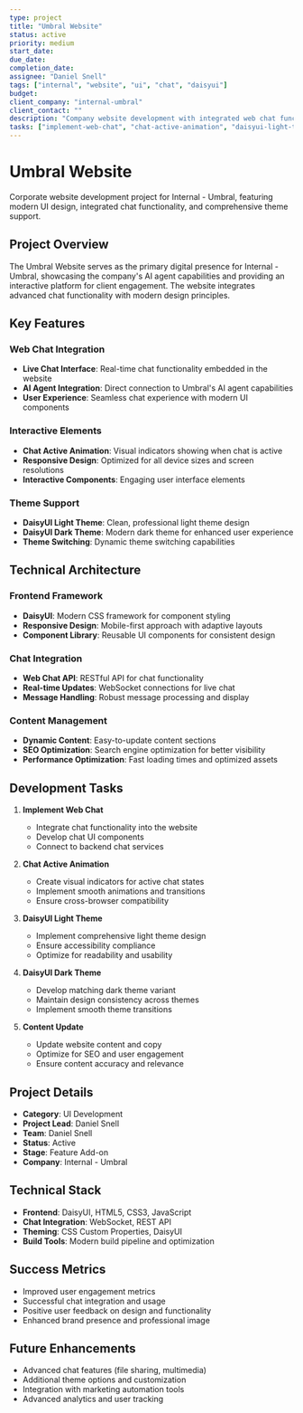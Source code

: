 ```yaml
---
type: project
title: "Umbral Website"
status: active
priority: medium
start_date: 
due_date: 
completion_date: 
assignee: "Daniel Snell"
tags: ["internal", "website", "ui", "chat", "daisyui"]
budget: 
client_company: "internal-umbral"
client_contact: ""
description: "Company website development with integrated web chat functionality, active animation states, and dual theme support using DaisyUI framework."
tasks: ["implement-web-chat", "chat-active-animation", "daisyui-light-theme", "daisyui-dark-theme", "content-update"]
---
```


# Umbral Website

Corporate website development project for Internal - Umbral, featuring modern UI design, integrated chat functionality, and comprehensive theme support.

## Project Overview

The Umbral Website serves as the primary digital presence for Internal - Umbral, showcasing the company's AI agent capabilities and providing an interactive platform for client engagement. The website integrates advanced chat functionality with modern design principles.

## Key Features

### Web Chat Integration
- **Live Chat Interface**: Real-time chat functionality embedded in the website
- **AI Agent Integration**: Direct connection to Umbral's AI agent capabilities
- **User Experience**: Seamless chat experience with modern UI components

### Interactive Elements
- **Chat Active Animation**: Visual indicators showing when chat is active
- **Responsive Design**: Optimized for all device sizes and screen resolutions
- **Interactive Components**: Engaging user interface elements

### Theme Support
- **DaisyUI Light Theme**: Clean, professional light theme design
- **DaisyUI Dark Theme**: Modern dark theme for enhanced user experience
- **Theme Switching**: Dynamic theme switching capabilities

## Technical Architecture

### Frontend Framework
- **DaisyUI**: Modern CSS framework for component styling
- **Responsive Design**: Mobile-first approach with adaptive layouts
- **Component Library**: Reusable UI components for consistent design

### Chat Integration
- **Web Chat API**: RESTful API for chat functionality
- **Real-time Updates**: WebSocket connections for live chat
- **Message Handling**: Robust message processing and display

### Content Management
- **Dynamic Content**: Easy-to-update content sections
- **SEO Optimization**: Search engine optimization for better visibility
- **Performance Optimization**: Fast loading times and optimized assets

## Development Tasks

1. **Implement Web Chat**
   - Integrate chat functionality into the website
   - Develop chat UI components
   - Connect to backend chat services

2. **Chat Active Animation**
   - Create visual indicators for active chat states
   - Implement smooth animations and transitions
   - Ensure cross-browser compatibility

3. **DaisyUI Light Theme**
   - Implement comprehensive light theme design
   - Ensure accessibility compliance
   - Optimize for readability and usability

4. **DaisyUI Dark Theme**
   - Develop matching dark theme variant
   - Maintain design consistency across themes
   - Implement smooth theme transitions

5. **Content Update**
   - Update website content and copy
   - Optimize for SEO and user engagement
   - Ensure content accuracy and relevance

## Project Details

- **Category**: UI Development
- **Project Lead**: Daniel Snell
- **Team**: Daniel Snell
- **Status**: Active
- **Stage**: Feature Add-on
- **Company**: Internal - Umbral

## Technical Stack

- **Frontend**: DaisyUI, HTML5, CSS3, JavaScript
- **Chat Integration**: WebSocket, REST API
- **Theming**: CSS Custom Properties, DaisyUI
- **Build Tools**: Modern build pipeline and optimization

## Success Metrics

- Improved user engagement metrics
- Successful chat integration and usage
- Positive user feedback on design and functionality
- Enhanced brand presence and professional image

## Future Enhancements

- Advanced chat features (file sharing, multimedia)
- Additional theme options and customization
- Integration with marketing automation tools
- Advanced analytics and user tracking